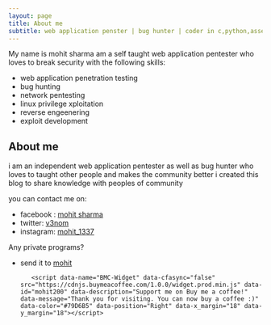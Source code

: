 ```yaml
---
layout: page
title: About me
subtitle: web application penster | bug hunter | coder in c,python,assembly and bash scripting
---
```


My name is mohit sharma am a self taught web application pentester who loves to break security with the following skills:

- web application penetration testing
- bug hunting 
- network pentesting 
- linux privilege xploitation
- reverse engeenering
- exploit development

## About me

i am an independent web application pentester as well as bug hunter who loves to taught other people and makes the community better i created this blog to share knowledge with peoples of community

you can contact me on: 

- facebook : <a href="https://www.facebook.com/mohit20000" rel="nofollow">mohit sharma</a>
- twitter: <a href="https://www.twitter.com/mohit29295572" rel="nofollow">v3nom</a>
- instagram: <a href="https://www.instagram.com/mohit_1337" rel="nofollow">mohit_1337</a>

Any private programs? 
 
- send it to <a href="mailto:nhibtaungamain@gmail.com" rel="nofollow">mohit</a>

	     <script data-name="BMC-Widget" data-cfasync="false" src="https://cdnjs.buymeacoffee.com/1.0.0/widget.prod.min.js" data-id="mohit200" data-description="Support me on Buy me a coffee!" data-message="Thank you for visiting. You can now buy a coffee :)" data-color="#79D6B5" data-position="Right" data-x_margin="18" data-y_margin="18"></script>
